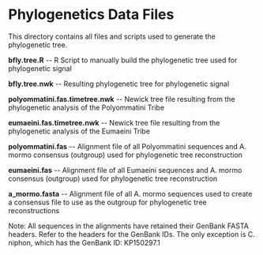 # Phylogenetics Data Files

This directory contains all files and scripts used to generate the phylogenetic tree.

**bfly.tree.R** 			-- R Script to manually build the phylogenetic tree used for phylogenetic signal

**bfly.tree.nwk**			-- Resulting phylogenetic tree for phylogenetic signal

**polyommatini.fas.timetree.nwk** 	-- Newick tree file resulting from the phylogenetic analysis of the Polyommatini Tribe

**eumaeini.fas.timetree.nwk** 	-- Newick tree file resulting from the phylogenetic analysis of the Eumaeini Tribe

**polyommatini.fas**		-- Alignment file of all Polyommatini sequences and A. mormo consensus (outgroup) used for phylogenetic tree reconstruction

**eumaeini.fas**		-- Alignment file of all Eumaeini sequences and A. mormo consensus (outgroup) used for phylogenetic tree reconstruction

**a_mormo.fasta**			-- Alignment file of all A. mormo sequences used to create a consensus file to use as the outgroup for phylogenetic tree reconstructions

Note: All sequences in the alignments have retained their GenBank FASTA headers. Refer to the headers for the GenBank IDs.
The only exception is C. niphon, which has the GenBank ID: KP150297.1
